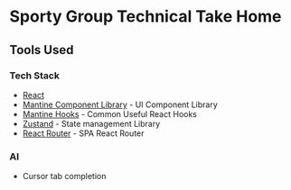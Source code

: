 # Sporty Group Technical Take Home

## Tools Used

### Tech Stack

- [React](https://react.dev/)
- [Mantine Component Library](https://mantine.dev/) - UI Component Library
- [Mantine Hooks](https://mantine.dev/hooks/package/) - Common Useful React Hooks
- [Zustand](https://github.com/pmndrs/zustand) - State management Library
- [React Router](https://reactrouter.com/) - SPA React Router

### AI

- Cursor tab completion
